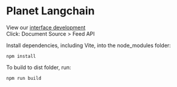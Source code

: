 # Planet Langchain

View our [interface development](trade)  
Click: Document Source > Feed API

Install dependencies, including Vite, into the node_modules folder:

	npm install

To build to dist folder, run:

	npm run build